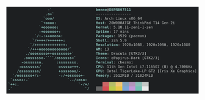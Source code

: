![Neofetch](https://github.com/herodev1337/dotfiles/blob/master/screens/neofetch.png?raw=true "Neofetch")
